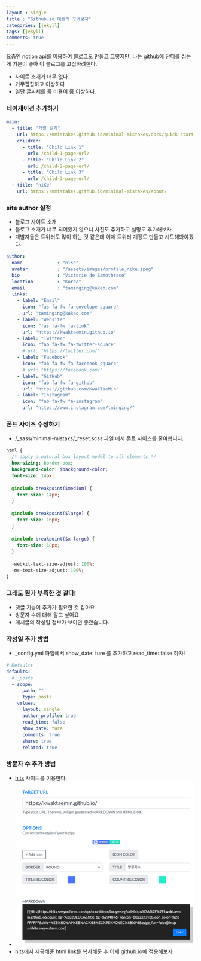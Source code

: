```yaml
---
layout : single
title : "Github.io 예쁘게 꾸며보자"
categories: [jekyll]
tags: [jekyll]
comments: true
---
```


요즘엔 notion api를 이용하여 블로그도 만들고 그렇지만, 나는 github에 잔디를 심는게 기분이 좋아 이 블로그를 고집하려한다.

- 사이트 소개가 너무 없다.
- 거무잡잡하고 이상하다 
- 일단 글씨체를 좀 비율이 좀 이상하다.

### 네이게이션 추가하기 
~~~yaml
main:
  - title: "개발 일기"
    url: https://mmistakes.github.io/minimal-mistakes/docs/quick-start-guide/
    children:
      - title: "Child Link 1"
        url: /child-1-page-url/
      - title: "Child Link 2"
        url: /child-2-page-url/
      - title: "Child Link 3"
        url: /child-3-page-url/
  - title: "niKe"
    url: https://mmistakes.github.io/minimal-mistakes/about/
~~~

### site author 설정
- 블로그 사이트 소개
- 블로그 소개가 너무 되어있지 않으니 사진도 추가하고 설명도 추가해보자
- 개발자들은 트위터도 많이 하는 것 같은데 이제 트위터 계정도 만들고 시도해봐야겠다.'

~~~yaml
author:
  name             : "niKe"
  avatar           : "/assets/images/profile_nike.jpeg"
  bio              : "Victorie de Samothrace"
  location         : "Korea"
  email            : "taminging@kakao.com"
  links:
    - label: "Email"
      icon: "fas fa-fw fa-envelope-square"
      url: "taminging@kakao.com"
    - label: "Website"
      icon: "fas fa-fw fa-link"
      url: "https://kwaktaemin.github.io"
    - label: "Twitter"
      icon: "fab fa-fw fa-twitter-square"
      # url: "https://twitter.com/"
    - label: "Facebook"
      icon: "fab fa-fw fa-facebook-square"
      # url: "https://facebook.com/"
    - label: "GitHub"
      icon: "fab fa-fw fa-github"
      url: "https://github.com/KwakTaeMin"
    - label: "Instagram"
      icon: "fab fa-fw fa-instagram"
      url: "https://www.instagram.com/tminging/"
~~~

### 폰트 사이즈 수정하기 

- /_sass/minimal-mistaks/\_reset.scss 파일 에서 폰트 사이즈를 줄여봅니다.

~~~sass
html {
  /* apply a natural box layout model to all elements */
  box-sizing: border-box;
  background-color: $background-color;
  font-size: 14px;

  @include breakpoint($medium) {
    font-size: 14px;
  }

  @include breakpoint($large) {
    font-size: 16px;
  }

  @include breakpoint($x-large) {
    font-size: 18px;
  }

  -webkit-text-size-adjust: 100%;
  -ms-text-size-adjust: 100%;
}
~~~

### 그래도 뭔가 부족한 것 같다! 

- 댓글 기능이 추가가 필요한 것 같아요
- 방문자 수에 대해 알고 싶어요 
- 게시글의 작성일 정보가 보이면 좋겠습니다.


### 작성일 추가 방법
- _config.yml 파일에서 show_date: ture 를 추가하고 read_time: false 하자!

~~~yaml
# Defaults
defaults:
  # _posts
  - scope:
      path: ""
      type: posts
    values:
      layout: single
      author_profile: true
      read_time: false
      show_date: ture
      comments: true
      share: true
      related: true
~~~

### 방문자 수 추가 방법
- [hits](https://hits.seeyoufarm.com/) 사이트를 이용한다.
- ![img.png](../assets/images/230704/img.png)
- hits에서 제공해준 html link를 복사해둔 후 이제 github.io에 적용해보자 

